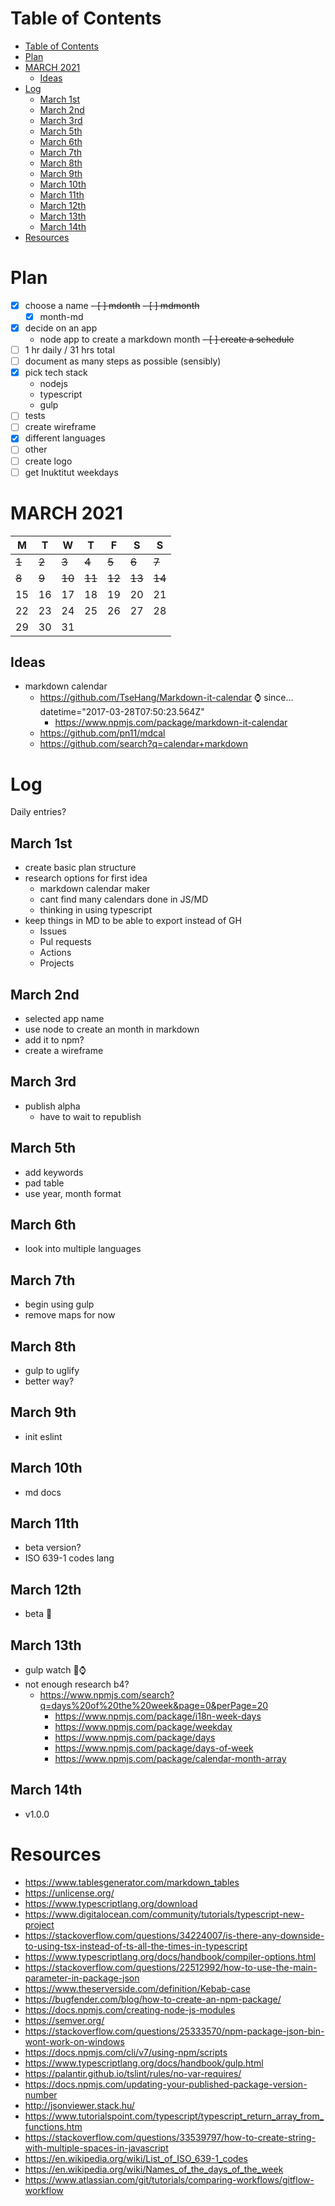 # Table of Contents

- [Table of Contents](#table-of-contents)
- [Plan](#plan)
- [MARCH 2021](#march-2021)
  - [Ideas](#ideas)
- [Log](#log)
  - [March 1st](#march-1st)
  - [March 2nd](#march-2nd)
  - [March 3rd](#march-3rd)
  - [March 5th](#march-5th)
  - [March 6th](#march-6th)
  - [March 7th](#march-7th)
  - [March 8th](#march-8th)
  - [March 9th](#march-9th)
  - [March 10th](#march-10th)
  - [March 11th](#march-11th)
  - [March 12th](#march-12th)
  - [March 13th](#march-13th)
  - [March 14th](#march-14th)
- [Resources](#resources)

# Plan

- [x] choose a name
  ~~- [ ] mdonth~~
  ~~- [ ] mdmonth~~
  - [x] month-md
- [x] decide on an app
  - node app to create a markdown month
~~- [ ] create a schedule~~
- [ ] 1 hr daily / 31 hrs total
- [ ] document as many steps as possible (sensibly)
- [x] pick tech stack
  - nodejs
  - typescript
  - gulp
- [ ] tests
- [ ] create wireframe
- [x] different languages
- [ ] other
- [ ] create logo
- [ ] get Inuktitut weekdays

# MARCH 2021

| M     | T     | W      | T      | F      | S      | S      |
| ----- | ----- | ------ | ------ | ------ | ------ | ------ |
| ~~1~~ | ~~2~~ | ~~3~~  | ~~4~~  | ~~5~~  | ~~6~~  | ~~7~~  |
| ~~8~~ | ~~9~~ | ~~10~~ | ~~11~~ | ~~12~~ | ~~13~~ | ~~14~~ |
| 15    | 16    | 17     | 18     | 19     | 20     | 21     |
| 22    | 23    | 24     | 25     | 26     | 27     | 28     |
| 29    | 30    | 31     |        |        |        |        |


## Ideas

- markdown calendar
  - https://github.com/TseHang/Markdown-it-calendar ⌚ since... datetime="2017-03-28T07:50:23.564Z"
    - https://www.npmjs.com/package/markdown-it-calendar
  - https://github.com/pn11/mdcal
  - https://github.com/search?q=calendar+markdown

# Log

Daily entries?

## March 1st

- create basic plan structure
- research options for first idea
  - markdown calendar maker
  - cant find many calendars done in JS/MD
  - thinking in using typescript
- keep things in MD to be able to export instead of GH
  - Issues
  - Pul requests
  - Actions
  - Projects

## March 2nd

- selected app name
- use node to create an month in markdown
- add it to npm?
- create a wireframe

## March 3rd

- publish alpha
  - have to wait to republish

## March 5th

- add keywords
- pad table
- use year, month format

## March 6th

- look into multiple languages

## March 7th

- begin using gulp
- remove maps for now

## March 8th

- gulp to uglify
- better way?

## March 9th

- init eslint

## March 10th

- md docs

## March 11th

- beta version?
- ISO 639-1 codes lang

## March 12th

- beta 🥕

## March 13th

- gulp watch 🍺⌚
- not enough research b4?
  - https://www.npmjs.com/search?q=days%20of%20the%20week&page=0&perPage=20
    - https://www.npmjs.com/package/i18n-week-days
    - https://www.npmjs.com/package/weekday
    - https://www.npmjs.com/package/days
    - https://www.npmjs.com/package/days-of-week
    - https://www.npmjs.com/package/calendar-month-array

## March 14th

- v1.0.0
# Resources

- https://www.tablesgenerator.com/markdown_tables
- https://unlicense.org/
- https://www.typescriptlang.org/download
- https://www.digitalocean.com/community/tutorials/typescript-new-project
- https://stackoverflow.com/questions/34224007/is-there-any-downside-to-using-tsx-instead-of-ts-all-the-times-in-typescript
- https://www.typescriptlang.org/docs/handbook/compiler-options.html
- https://stackoverflow.com/questions/22512992/how-to-use-the-main-parameter-in-package-json
- https://www.theserverside.com/definition/Kebab-case
- https://bugfender.com/blog/how-to-create-an-npm-package/
- https://docs.npmjs.com/creating-node-js-modules
- https://semver.org/
- https://stackoverflow.com/questions/25333570/npm-package-json-bin-wont-work-on-windows
- https://docs.npmjs.com/cli/v7/using-npm/scripts
- https://www.typescriptlang.org/docs/handbook/gulp.html
- https://palantir.github.io/tslint/rules/no-var-requires/
- https://docs.npmjs.com/updating-your-published-package-version-number
- http://jsonviewer.stack.hu/
- https://www.tutorialspoint.com/typescript/typescript_return_array_from_functions.htm
- https://stackoverflow.com/questions/33539797/how-to-create-string-with-multiple-spaces-in-javascript
- https://en.wikipedia.org/wiki/List_of_ISO_639-1_codes
- https://en.wikipedia.org/wiki/Names_of_the_days_of_the_week
- https://www.atlassian.com/git/tutorials/comparing-workflows/gitflow-workflow
